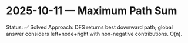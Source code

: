 # 2025-10-11 — Maximum Path Sum

Status: ✅ Solved
Approach: DFS returns best downward path; global answer considers left+node+right with non-negative contributions. O(n).
